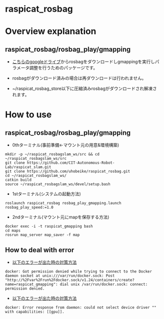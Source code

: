 # raspicat_rosbag

# Overview explanation

## raspicat_rosbag/rosbag_play/gmapping

* [こちらのgoogleドライブ](https://drive.google.com/file/d/1KuhIFHGd5TuUXpT7oKzMXzhHdzOvfY0v/view?usp=sharing)からrosbagをダウンロードしgmappingを実行しパラメータ調整を行うためのパッケージです。

* rosbagがダウンロード済みの場合は再ダウンロードは行われません。

* ~/raspicat_rosbag_store以下に圧縮済みrosbagがダウンロードされ解凍されます。

# How to use

## raspicat_rosbag/rosbag_play/gmapping

* 0thターミナル(事前準備←マウント元の用意&環境構築)
```
mkdir -p ~/raspicat_rosbagslam_ws/src && cd ~/raspicat_rosbagslam_ws/src 
git clone https://github.com/CIT-Autonomous-Robot-Lab/raspicat_slam.git
git clone https://github.com/uhobeike/raspicat_rosbag.git
cd ~/raspicat_rosbagslam_ws/
catkin build
source ~/raspicat_rosbagslam_ws/devel/setup.bash
```

* 1stターミナル(システムの起動方法)
```
roslaunch raspicat_rosbag rosbag_play_gmapping.launch rosbag_play_speed:=1.0
```

* 2ndターミナル(マウント元にmapを保存する方法)
```
docker exec -i -t raspicat_gmapping bash
cd maps
rosrun map_server map_saver -f map
```

## How to deal with error

* [以下のエラーが出た時の対策方法](https://github.com/uhobeike/raspicat_rosbag/issues/8)

```
docker: Got permission denied while trying to connect to the Docker daemon socket at unix:///var/run/docker.sock: Post "http://%2Fvar%2Frun%2Fdocker.sock/v1.24/containers/create?name=raspicat_gmapping": dial unix /var/run/docker.sock: connect: permission denied.
```


* [以下のエラーが出た時の対策方法](https://github.com/uhobeike/raspicat_rosbag/issues/9)
```
docker: Error response from daemon: could not select device driver "" with capabilities: [[gpu]].
```